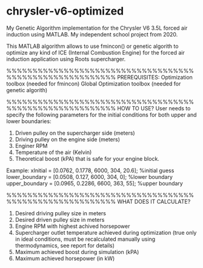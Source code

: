# chrysler-v6-optimized
My Genetic Algorithm implementation for the Chrysler V6 3.5L forced air induction using MATLAB. My independent school project from 2020.

This MATLAB algorithm allows to use fmincon() or genetic algorith to optimize any kind of ICE (Internal Combustion Engine) for the forced air induction application using Roots supercharger. 

%%%%%%%%%%%%%%%%%%%%%%%%%%%%%%%%%%%%%%%%%%%%%%%%%%%%%%%%%
PREREQUISITES:
Optimization toolbox (needed for fmincon)
Global Optimization toolbox (needed for genetic algorith)

%%%%%%%%%%%%%%%%%%%%%%%%%%%%%%%%%%%%%%%%%%%%%%%%%%%%%%%%%
HOW TO USE?
User needs to specify the following parameters for the initial conditions for both upper and lower boundaries:
1. Driven pulley on the supercharger side (meters)
2. Driving pulley on the engine side (meters)
3. Enginer RPM 
4. Temperature of the air (Kelvin)
5. Theoretical boost (kPA) that is safe for your engine block.

Example:
xInitial = [0.0762, 0.1778, 6000, 304, 20.6]; %initial guess
lower_boundary = [0.0508, 0.127, 6000, 304, 0]; %lower boundary
upper_boundary = [0.0965, 0.2286, 6600, 363, 55]; %upper boundary

%%%%%%%%%%%%%%%%%%%%%%%%%%%%%%%%%%%%%%%%%%%%%%%%%%%%%%%%%
WHAT DOES IT CALCULATE?
1. Desired driving pulley size in meters
2. Desired driven pulley size in meters
3. Engine RPM with highest achived horsepower
4. Supercharger outlet temperature achieved during optimization (true only in ideal conditions, must be recalculated manually using thermodynamics, see report for details)
5. Maximum achieved boost during simulation (kPA)
6. Maximum achieved horsepower (in kW)